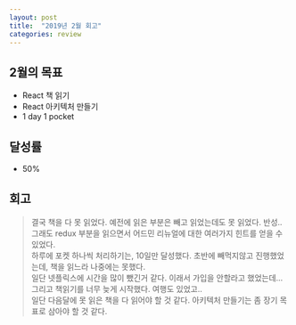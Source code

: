```yaml
---
layout: post
title:  "2019년 2월 회고"
categories: review
---
```


## 2월의 목표
  * React 책 읽기
  * React 아키텍처 만들기
  * 1 day 1 pocket

## 달성률
  * 50%

## 회고
> 결국 책을 다 못 읽었다. 예전에 읽은 부분은 빼고 읽었는데도 못 읽었다. 반성..   
> 그래도 redux 부분을 읽으면서 어드민 리뉴얼에 대한 여러가지 힌트를 얻을 수 있었다.    
> 하루에 포켓 하나씩 처리하기는, 10일만 달성했다. 초반에 빼먹지않고 진행했었는데, 책을 읽느라 나중에는 못했다.  
> 일단 넷플릭스에 시간을 많이 뺐긴거 같다. 이래서 가입을 안할라고 했었는데...   
> 그리고 책읽기를 너무 늦게 시작했다. 여행도 있었고..   
> 일단 다음달에 못 읽은 책을 다 읽어야 할 것 같다. 아키텍처 만들기는 좀 장기 목표로 삼아야 할 것 같다.
